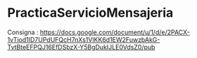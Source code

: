 # PracticaServicioMensajeria
Consigna : https://docs.google.com/document/u/1/d/e/2PACX-1vTiod1ID7UPdUFQcH7nXs1VlKK6d1EW2FuwzbAkG-TvtBteEFPQJ16EfDSbzX-Y5BgDukIJLE0VdsZ0/pub
